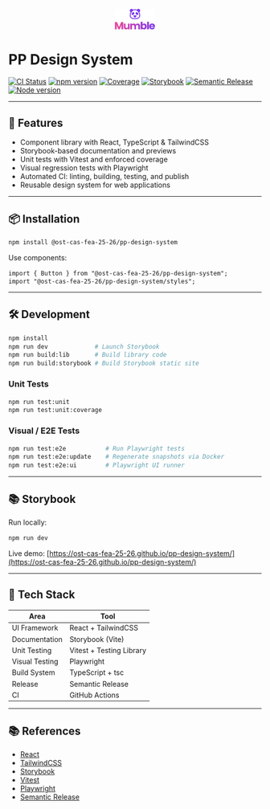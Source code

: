 <p align="center">
  <img src="./src/assets/logo/stacked-gradient.svg" width="80" alt="Mumble Logo" />
</p>

# PP Design System

[![CI Status](https://github.com/ost-cas-fea-25-26/pp-design-system/actions/workflows/quality-check.yml/badge.svg)](https://github.com/ost-cas-fea-25-26/pp-design-system/actions/workflows/quality-check.yml)
[![npm version](https://img.shields.io/npm/v/@ost-cas-fea-25-26/pp-design-system)](https://www.npmjs.com/package/@ost-cas-fea-25-26/pp-design-system)
[![Coverage](https://img.shields.io/badge/coverage-❓%25-yellowgreen)](https://github.com/ost-cas-fea-25-26/pp-design-system)
[![Storybook](https://img.shields.io/badge/storybook-online-blue)](https://ost-cas-fea-25-26.github.io/pp-design-system/)
[![Semantic Release](https://img.shields.io/badge/release%20automation-active-brightgreen)](https://github.com/ost-cas-fea-25-26/pp-design-system)
[![Node version](https://img.shields.io/badge/node-%3E%3D24-blue)](https://nodejs.org/)

---

## 🚀 Features

- Component library with React, TypeScript & TailwindCSS
- Storybook-based documentation and previews
- Unit tests with Vitest and enforced coverage
- Visual regression tests with Playwright
- Automated CI: linting, building, testing, and publish
- Reusable design system for web applications

---

## 📦 Installation

```bash
npm install @ost-cas-fea-25-26/pp-design-system
```

Use components:

```tsx
import { Button } from "@ost-cas-fea-25-26/pp-design-system";
import "@ost-cas-fea-25-26/pp-design-system/styles";
```

---

## 🛠️ Development

```bash
npm install
npm run dev             # Launch Storybook
npm run build:lib       # Build library code
npm run build:storybook # Build Storybook static site
```

### Unit Tests

```bash
npm run test:unit
npm run test:unit:coverage
```

### Visual / E2E Tests

```bash
npm run test:e2e           # Run Playwright tests
npm run test:e2e:update    # Regenerate snapshots via Docker
npm run test:e2e:ui        # Playwright UI runner
```
---

## 📚 Storybook

Run locally:

```bash
npm run dev
```

Live demo: [https://ost-cas-fea-25-26.github.io/pp-design-system/](https://ost-cas-fea-25-26.github.io/pp-design-system/)

---

## 🔧 Tech Stack

| Area           | Tool                              |
|----------------|-----------------------------------|
| UI Framework   | React + TailwindCSS                |
| Documentation  | Storybook (Vite)                   |
| Unit Testing   | Vitest + Testing Library           |
| Visual Testing | Playwright                         |
| Build System   | TypeScript + tsc                   |
| Release        | Semantic Release                   |
| CI             | GitHub Actions                     |

---

## 📚 References

- [React](https://reactjs.org/)
- [TailwindCSS](https://tailwindcss.com/)
- [Storybook](https://storybook.js.org/)
- [Vitest](https://vitest.dev/)
- [Playwright](https://playwright.dev/)
- [Semantic Release](https://semantic-release.gitbook.io/)  